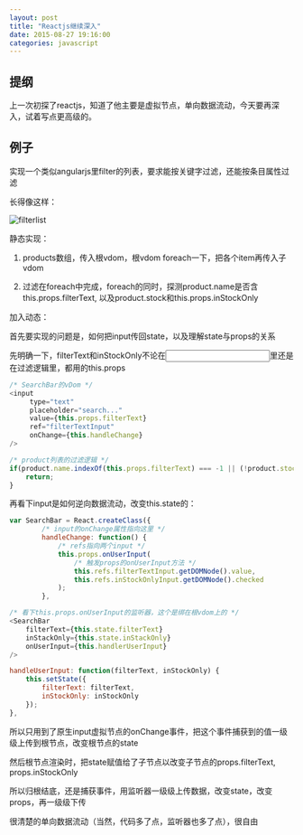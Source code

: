 ```yaml
---
layout: post
title: "Reactjs继续深入"
date: 2015-08-27 19:16:00
categories: javascript
---
```


## 提纲

上一次初探了reactjs，知道了他主要是虚拟节点，单向数据流动，今天要再深入，试着写点更高级的。

## 例子

实现一个类似angularjs里filter的列表，要求能按关键字过滤，还能按条目属性过滤

长得像这样：

![filterlist]({{site.url}}/assets/images/filterball.png)

静态实现：

1. products数组，传入根vdom，根vdom foreach一下，把各个item再传入子vdom

2. 过滤在foreach中完成，foreach的同时，探测product.name是否含this.props.filterText, 以及product.stock和this.props.inStockOnly

加入动态：

首先要实现的问题是，如何把input传回state，以及理解state与props的关系


先明确一下，filterText和inStockOnly不论在<input>里还是在过滤逻辑里，都用的this.props

```javascript
/* SearchBar的vDom */
<input
     type="text"
     placeholder="search..."
     value={this.props.filterText}
     ref="filterTextInput"
     onChange={this.handleChange}
/>

/* product列表的过滤逻辑 */
if(product.name.indexOf(this.props.filterText) === -1 || (!product.stocked && this.props.inStockOnly) ) {
    return;
}
```

再看下input是如何逆向数据流动，改变this.state的：

```javascript
var SearchBar = React.createClass({
        /* input的onChange属性指向这里 */
        handleChange: function() {
            /* refs指向两个input */
            this.props.onUserInput(
                /* 触发props的onUserInput方法 */
                this.refs.filterTextInput.getDOMNode().value,
                this.refs.inStockOnlyInput.getDOMNode().checked
            );
        },

/* 看下this.props.onUserInput的监听器，这个是绑在根vdom上的 */
<SearchBar
    filterText={this.state.filterText}
    inStackOnly={this.state.inStackOnly}
    onUserInput={this.handlerUserInput}
/>

handleUserInput: function(filterText, inStockOnly) {
    this.setState({
        filterText: filterText,
        inStockOnly: inStockOnly
    });
},
```

所以只用到了原生input虚拟节点的onChange事件，把这个事件捕获到的值一级级上传到根节点，改变根节点的state

然后根节点渲染时，把state赋值给了子节点以改变子节点的props.filterText, props.inStockOnly

所以归根结底，还是捕获事件，用监听器一级级上传数据，改变state，改变props，再一级级下传

很清楚的单向数据流动（当然，代码多了点，监听器也多了点），很自由

